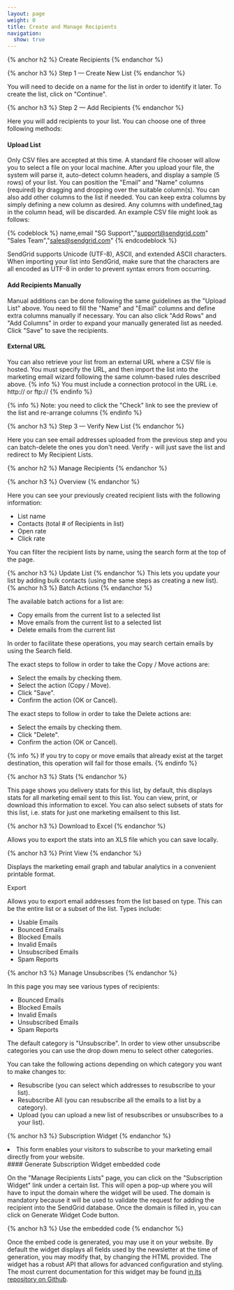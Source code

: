 ```yaml
---
layout: page
weight: 0
title: Create and Manage Recipients
navigation:
  show: true
---
```


{% anchor h2 %}
Create Recipients 
{% endanchor %}

{% anchor h3 %}
Step 1 — Create New List 
{% endanchor %}

You will need to decide on a name for the list in order to identify it later. To create the list, click on "Continue".

{% anchor h3 %}
Step 2 — Add Recipients 
{% endanchor %}

Here you will add recipients to your list. You can choose one of three following methods:

#### Upload List

Only CSV files are accepted at this time. A standard file chooser will allow you to select a file on your local machine. After you upload your file, the system will parse it, auto-detect column headers, and display a sample (5 rows) of your list. You can position the "Email" and "Name" columns (required) by dragging and dropping over the suitable column(s). You can also add other columns to the list if needed. You can keep extra columns by simply defining a new column as desired. Any columns with undefined_tag in the column head, will be discarded. An example CSV file might look as follows:

{% codeblock %} name,email "SG Support","support@sendgrid.com" "Sales Team","sales@sendgrid.com" {% endcodeblock %}

SendGrid supports Unicode (UTF-8), ASCII, and extended ASCII characters. When importing your list into SendGrid, make sure that the characters are all encoded as UTF-8 in order to prevent syntax errors from occurring.

#### Add Recipients Manually

Manual additions can be done following the same guidelines as the "Upload List" above. You need to fill the "Name" and "Email" columns and define extra columns manually if necessary. You can also click "Add Rows" and "Add Columns" in order to expand your manually generated list as needed. Click "Save" to save the recipients.

#### External URL

You can also retrieve your list from an external URL where a CSV file is hosted. You must specify the URL, and then import the list into the marketing email wizard following the same column-based rules described above. 
{% info %}
You must include a connection protocol in the URL i.e. http:// or ftp:// 
{% endinfo %}

{% info %}
Note: you need to click the "Check" link to see the preview of the list and re-arrange columns 
{% endinfo %}

{% anchor h3 %}
Step 3 — Verify New List 
{% endanchor %}

Here you can see email addresses uploaded from the previous step and you can batch-delete the ones you don't need. Verify - will just save the list and redirect to My Recipient Lists.

{% anchor h2 %}
Manage Recipients 
{% endanchor %}

{% anchor h3 %}
Overview 
{% endanchor %}

Here you can see your previously created recipient lists with the following information:

-   List name
-   Contacts (total \# of Recipients in list)
-   Open rate
-   Click rate

You can filter the recipient lists by name, using the search form at the top of the page.

{% anchor h3 %}
Update List 
{% endanchor %}
This lets you update your list by adding bulk contacts (using the same steps as creating a new list). 
{% anchor h3 %}
Batch Actions 
{% endanchor %}

The available batch actions for a list are:

-   Copy emails from the current list to a selected list
-   Move emails from the current list to a selected list
-   Delete emails from the current list

In order to facilitate these operations, you may search certain emails by using the Search field.

The exact steps to follow in order to take the Copy / Move actions are:

-   Select the emails by checking them.
-   Select the action (Copy / Move).
-   Click "Save".
-   Confirm the action (OK or Cancel).

The exact steps to follow in order to take the Delete actions are:

-   Select the emails by checking them.
-   Click "Delete".
-   Confirm the action (OK or Cancel).

{% info %}
If you try to copy or move emails that already exist at the target destination, this operation will fail for those emails. 
{% endinfo %}

{% anchor h3 %}
Stats 
{% endanchor %}

This page shows you delivery stats for this list, by default, this displays stats for all marketing email sent to this list. You can view, print, or download this information to excel. You can also select subsets of stats for this list, i.e. stats for just one marketing emailsent to this list.

{% anchor h3 %}
Download to Excel 
{% endanchor %}

Allows you to export the stats into an XLS file which you can save locally.

{% anchor h3 %}
Print View 
{% endanchor %}

Displays the marketing email graph and tabular analytics in a convenient printable format.

Export

Allows you to export email addresses from the list based on type. This can be the entire list or a subset of the list. Types include:

-   Usable Emails
-   Bounced Emails
-   Blocked Emails
-   Invalid Emails
-   Unsubscribed Emails
-   Spam Reports

{% anchor h3 %}
Manage Unsubscribes 
{% endanchor %}

In this page you may see various types of recipients:

-   Bounced Emails
-   Blocked Emails
-   Invalid Emails
-   Unsubscribed Emails
-   Spam Reports

The default category is "Unsubscribe". In order to view other unsubscribe categories you can use the drop down menu to select other categories.

You can take the following actions depending on which category you want to make changes to:

-   Resubscribe (you can select which addresses to resubscribe to your list).
-   Resubscribe All (you can resubscribe all the emails to a list by a category).
-   Upload (you can upload a new list of resubscribes or unsubscribes to a your list).

{% anchor h3 %}
Subscription Widget 
{% endanchor %}

<li>
This form enables your visitors to subscribe to your marketing email directly from your website.

</li>
#### Generate Subscription Widget embedded code

On the "Manage Recipients Lists" page, you can click on the "Subscription Widget" link under a certain list. This will open a pop-up where you will have to input the domain where the widget will be used. The domain is mandatory because it will be used to validate the request for adding the recipient into the SendGrid database. Once the domain is filled in, you can click on Generate Widget Code button.

{% anchor h3 %}
Use the embedded code 
{% endanchor %}

Once the embed code is generated, you may use it on your website. By default the widget displays all fields used by the newsletter at the time of generation, you may modify that, by changing the HTML provided. The widget has a robust API that allows for advanced configuration and styling. The most current documentation for this widget may be found [in its repository on Github](https://github.com/sendgrid/sendgrid-subscription-widget#readme).
